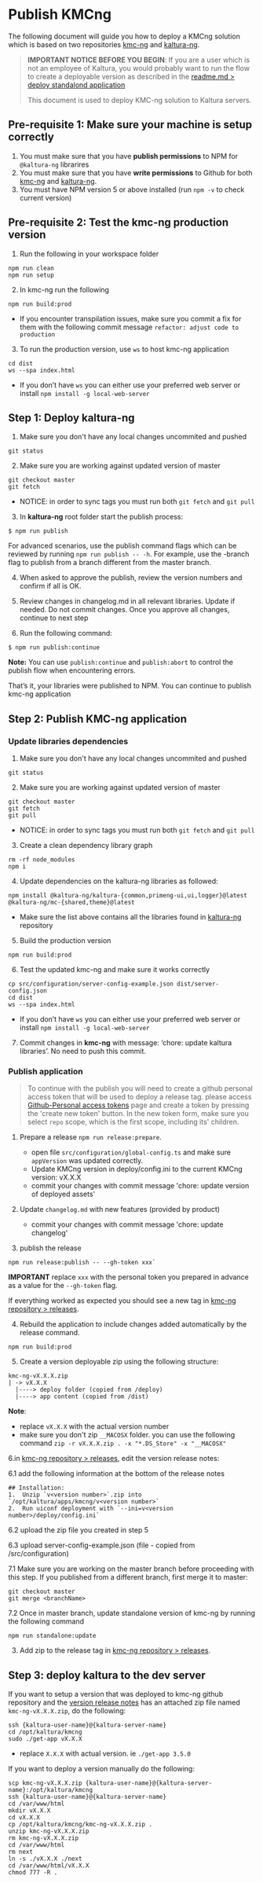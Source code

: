 # Publish KMCng

The following document will guide you how to deploy a KMCng solution which is based on two repositories [kmc-ng](https://github.com/kaltura/kmc-ng) and [kaltura-ng](https://github.com/kaltura/kaltura-ng).

> **IMPORTANT NOTICE BEFORE YOU BEGIN**: If you are a user which is not an employee of Kaltura, you would probably want to run the flow to create a deployable version as described in the [readme.md > deploy standalond application](../readme.md)
>
> This document is used to deploy KMC-ng solution to Kaltura servers.

## Pre-requisite 1: Make sure your machine is setup correctly
1.  You must make sure that you have **publish permissions** to NPM for `@kaltura-ng` librarires
2. You must make sure that you have **write permissions** to Github for both [kmc-ng](https://github.com/kaltura/kmc-ng) and [kaltura-ng](https://github.com/kaltura/kaltura-ng).
3. You must have NPM version 5 or above installed (run `npm -v` to check current version)

## Pre-requisite 2: Test the kmc-ng production version
1. Run the following in your workspace folder
```
npm run clean
npm run setup
```

2. In kmc-ng run the following
```
npm run build:prod
```
   * If you encounter transpilation issues, make sure you commit a fix for them with the following commit message `refactor: adjust code to production`

3. To run the production version, use `ws` to host kmc-ng application
```
cd dist
ws --spa index.html
```
   * If you don’t have `ws` you can either use your preferred web server or install `npm install -g local-web-server`

## Step 1: Deploy kaltura-ng

1. Make sure you don't have any local changes uncommited and pushed
```
git status
```
2. Make sure you are working against updated version of master
```
git checkout master
git fetch
```
   * NOTICE: in order to sync tags you must run both `git fetch` and `git pull`

3. In **kaltura-ng** root folder start the publish process:
```
$ npm run publish
```
  For advanced scenarios, use the publish command flags which can be reviewed by running ```npm run publish -- -h```.
  For example, use the -branch flag to publish from a branch different from the master branch.

4. When asked to approve the publish, review the version numbers and confirm if all is OK.

5. Review changes in changelog.md in all relevant libraries. Update if needed. Do not commit changes.
Once you approve all changes, continue to next step

6. Run the following command:
```
$ npm run publish:continue
```

**Note:** You can use ```publish:continue``` and ```publish:abort``` to control the publish flow when encountering errors.

That’s it, your libraries were published to NPM.  You can continue to publish kmc-ng application

## Step 2: Publish KMC-ng application

### Update libraries dependencies
1. Make sure you don't have any local changes uncommited and pushed
```
git status
```

2. Make sure you are working against updated version of master
```
git checkout master
git fetch
git pull
```
   * NOTICE: in order to sync tags you must run both `git fetch` and `git pull`

3. Create a clean dependency library graph
```
rm -rf node_modules
npm i
```

4. Update dependencies on the kaltura-ng libraries as followed:
```
npm install @kaltura-ng/kaltura-{common,primeng-ui,ui,logger}@latest @kaltura-ng/mc-{shared,theme}@latest
```
   * Make sure the list above contains all the libraries found in [kaltura-ng](https://github.com/kaltura/kaltura-ng) repository

5. Build the production version
```
npm run build:prod
```

6. Test the updated kmc-ng and make sure it works correctly
```
cp src/configuration/server-config-example.json dist/server-config.json
cd dist
ws --spa index.html
```
   * If you don’t have `ws` you can either use your preferred web server or install `npm install -g local-web-server`

7. Commit changes in **kmc-ng** with message: ‘chore: update kaltura libraries’. No need to push this commit.

### Publish application

> To continue with the publish you will need to create a github personal access token that will be used to deploy a release tag. please access [Github-Personal access tokens](https://github.com/settings/tokens) page and create a token by pressing the 'create new token' button. In the new token form, make sure you select `repo` scope, which is the first scope, including its' children.

1. Prepare a release `npm run release:prepare`.
   * open file `src/configuration/global-config.ts` and make sure `appVersion` was updated correctly.
   * Update KMCng version in deploy/config.ini to the current KMCng version: vX.X.X
   * commit your changes with commit message 'chore: update version of deployed assets'

2. Update  `changelog.md` with new features (provided by product)
   * commit your changes with commit message 'chore: update changelog'

3. publish the release
```
npm run release:publish -- --gh-token xxx`
```
**IMPORTANT** replace `xxx` with the personal token you prepared in advance as a value for the `--gh-token` flag.

If everything worked as expected you should see a new tag in [kmc-ng repository > releases](https://github.com/kaltura/kmc-ng/releases).

4. Rebuild the application to include changes added automatically by the release command.
```
npm run build:prod
```

5. Create a version deployable zip using the following structure:
```
kmc-ng-vX.X.X.zip
| -> vX.X.X
  |----> deploy folder (copied from /deploy)
  |----> app content (copied from /dist)
```

**Note**: 
- replace `vX.X.X` with the actual version number
- make sure you don't zip `__MACOSX` folder. you can use the following command `zip -r vX.X.X.zip . -x "*.DS_Store" -x "__MACOSX"`

6.in [kmc-ng repository > releases](https://github.com/kaltura/kmc-ng/releases), edit the version release notes:

6.1 add the following information at the bottom of the release notes
```
## Installation:
1.  Unzip `v<version number>`.zip into `/opt/kaltura/apps/kmcng/v<version number>`
2.  Run uiconf deployment with `--ini=v<version number>/deploy/config.ini`
```

6.2 upload the zip file you created in step 5

6.3 upload server-config-example.json (file - copied from /src/configuration)

7.1 Make sure you are working on the master branch before proceeding with this step. If you published from a different branch, first merge it to master: 
```
git checkout master
git merge <branchName>
```
7.2 Once in master branch, update standalone version of kmc-ng by running the following command
```
npm run standalone:update
```

3. Add zip to the release tag in [kmc-ng repository > releases](https://github.com/kaltura/kmc-ng/releases).

## Step 3: deploy kaltura to the dev server

If you want to setup a version that was deployed to kmc-ng github repository and the [version release notes](https://github.com/kaltura/kmc-ng/releases) has an attached zip file named `kmc-ng-vX.X.X.zip`, do the following:
```
ssh {kaltura-user-name}@{kaltura-server-name}
cd /opt/kaltura/kmcng
sudo ./get-app vX.X.X
```
- replace `X.X.X` with actual version. ie `./get-app 3.5.0`

If you want to deploy a version manually do the following:
```
scp kmc-ng-vX.X.X.zip {kaltura-user-name}@{kaltura-server-name}:/opt/kaltura/kmcng
ssh {kaltura-user-name}@{kaltura-server-name}
cd /var/www/html
mkdir vX.X.X
cd vX.X.X
cp /opt/kaltura/kmcng/kmc-ng-vX.X.X.zip .
unzip kmc-ng-vX.X.X.zip
rm kmc-ng-vX.X.X.zip
cd /var/www/html
rm next
ln -s ./vX.X.X ./next
cd /var/www/html/vX.X.X
chmod 777 -R .
```
